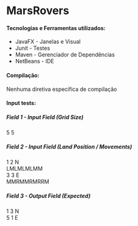 # MarsRovers
#### Tecnologias e Ferramentas utilizados:
  - JavaFX - Janelas e Visual
  - Junit - Testes
  - Maven - Gerenciador de Dependências
  - NetBeans - IDE
     
#### Compilação:
 Nenhuma diretiva específica de compilação  

#### Input tests:
##### Field 1 - Input Field (Grid Size)
5 5  
##### Field 2 - Input Field (Land Position / Movements)
1 2 N  
LMLMLMLMM  
3 3 E  
MMRMMRMRRM  
##### Field 3 - Output Field (Expected)
1 3 N  
5 1 E  

